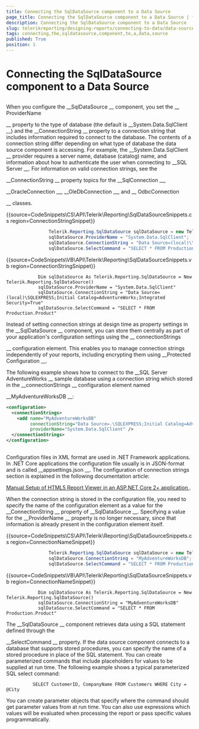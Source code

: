 ```yaml
---
title: Connecting the SqlDataSource component to a Data Source
page_title: Connecting the SqlDataSource component to a Data Source | for Telerik Reporting Documentation
description: Connecting the SqlDataSource component to a Data Source
slug: telerikreporting/designing-reports/connecting-to-data/data-source-components/sqldatasource-component/connecting-the-sqldatasource-component-to-a-data-source
tags: connecting,the,sqldatasource,component,to,a,data,source
published: True
position: 1
---
```


# Connecting the SqlDataSource component to a Data Source



## 

When you configure the 
__SqlDataSource
__ component, you set the 
__            ProviderName
          
__ property to the type of database (the default is 
__System.Data.SqlClient
__)
          and the 
__ConnectionString
__ property to a connection string that includes information
          required to connect to the database. The contents of a connection string differ depending on what type of
          database the data source component is accessing. For example, the 
__System.Data.SqlClient
__          provider requires a server name, database (catalog) name, and information about how to authenticate the user
          when connecting to 
__SQL Server
__. For information on valid connection strings, see the
          
__ConnectionString
__ property topics for the 
__SqlConnection
__,
          
__OracleConnection
__, 
__OleDbConnection
__, and 
__            OdbcConnection
          
__ classes.
        




{{source=CodeSnippets\CS\API\Telerik\Reporting\SqlDataSourceSnippets.cs region=ConnectionStringSnippet}}
````C#
	            Telerik.Reporting.SqlDataSource sqlDataSource = new Telerik.Reporting.SqlDataSource();
	            sqlDataSource.ProviderName = "System.Data.SqlClient";
	            sqlDataSource.ConnectionString = "Data Source=(local)\\SQLEXPRESS;Initial Catalog=AdventureWorks;Integrated Security=True";
	            sqlDataSource.SelectCommand = "SELECT * FROM Production.Product";
````




{{source=CodeSnippets\VB\API\Telerik\Reporting\SqlDataSourceSnippets.vb region=ConnectionStringSnippet}}
````VB
	        Dim sqlDataSource As Telerik.Reporting.SqlDataSource = New Telerik.Reporting.SqlDataSource()
	        sqlDataSource.ProviderName = "System.Data.SqlClient"
	        sqlDataSource.ConnectionString = "Data Source=(local)\SQLEXPRESS;Initial Catalog=AdventureWorks;Integrated Security=True"
	        sqlDataSource.SelectCommand = "SELECT * FROM Production.Product"
````




Instead of setting connection strings at design time as property settings in the 
__SqlDataSource
__          component, you can store them centrally as part of your application's configuration settings using the 
__            connectionStrings
          
__ configuration element. This enables you to manage connection strings independently
          of your reports, including encrypting them using 
__Protected Configuration
__.
        


The following example shows how to connect to the 
__SQL Server AdventureWorks
__ sample database
          using a connection string which stored in the 
__connectionStrings
__ configuration element named
          
__MyAdventureWorksDB
__:
        


	
````xml
<configuration>
  <connectionStrings>
    <add name="MyAdventureWorksDB"
         connectionString="Data Source=.\SQLEXPRESS;Initial Catalog=AdventureWorks;Integrated Security=True"
         providerName="System.Data.SqlClient" />
  </connectionStrings>
</configuration>
          
````




Configuration files in XML format are used in .NET Framework applications. In .NET Core applications the configuration file usually is in JSON-format
          and is called 
__appsettings.json
__. The configuration of connection strings section is explained in the following documentation article:
          
[Manual Setup of HTML5 Report Viewer in an ASP.NET Core 2+ application
](9bf9f23f-2aa2-47d4-8d21-feeae104ed69#ConnectionStringsAndConfiguration).
        


When the connection string is stored in the configuration file, you need to specify the name of the configuration
          element as a value for the 
__ConnectionString
__ property of 
__SqlDataSource
__.
          Specifying a value for the 
__ProviderName
__ property is no longer necessary, since that information
          is already present in the configuration element itself.
        




{{source=CodeSnippets\CS\API\Telerik\Reporting\SqlDataSourceSnippets.cs region=ConnectionNameSnippet}}
````C#
	            Telerik.Reporting.SqlDataSource sqlDataSource = new Telerik.Reporting.SqlDataSource();
	            sqlDataSource.ConnectionString = "MyAdventureWorksDB";
	            sqlDataSource.SelectCommand = "SELECT * FROM Production.Product";
````




{{source=CodeSnippets\VB\API\Telerik\Reporting\SqlDataSourceSnippets.vb region=ConnectionNameSnippet}}
````VB
	        Dim sqlDataSource As Telerik.Reporting.SqlDataSource = New Telerik.Reporting.SqlDataSource()
	        sqlDataSource.ConnectionString = "MyAdventureWorksDB"
	        sqlDataSource.SelectCommand = "SELECT * FROM Production.Product"
````




The 
__SqlDataSource
__ component retrieves data using a SQL statement defined through the
          
__SelectCommand
__ property. If the data source component connects to a database that
          supports stored procedures, you can specify the name of a stored procedure in place of the SQL statement.
          You can create parameterized commands that include placeholders for values to be supplied at run time. The
          following example shows a typical parameterized SQL select command:
        


	          SELECT CustomerID, CompanyName FROM Customers WHERE City = @City
        




You can create parameter objects that specify where the command should get parameter values from at run time.
          You can also use expressions which values will be evaluated when processing the report or pass specific values
          programmatically.
        

